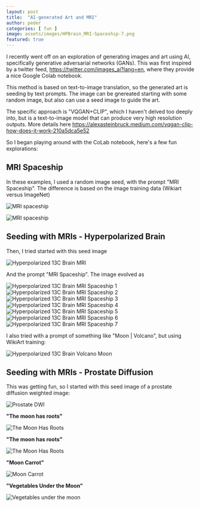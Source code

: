 ```yaml
---
layout: post
title:  "AI-generated Art and MRI"
author: peder
categories: [ fun ]
image: assets/images/HPBrain_MRI-Spaceship-7.png
featured: true
---
```

I recently went off on an exploration of generating images and art using AI, specifically generative adversarial networks (GANs).  This was first inspired by a twitter feed, https://twitter.com/images_ai?lang=en, where they provide a nice Google Colab notebook.

This method is based on text-to-image translation, so the generated art is seeding by text prompts.  The image can be gnereated starting with some random image, but also can use a seed image to guide the art.

The specific approach is "VQGAN+CLIP", which I haven't delved too deeply into, but is a text-to-image model that can produce very high resolution outputs.  More details here https://alexasteinbruck.medium.com/vqgan-clip-how-does-it-work-210a5dca5e52

So I began playing around with the CoLab notebook, here's a few fun explorations:

## MRI Spaceship

In these examples, I used a random image seed, with the prompt "MRI Spaceship".  The difference is based on the image training data (Wikiart versus ImageNet)

![MRI spaceship](../assets/images/MRI-spaceship-1.png)

![MRI spaceship](../assets/images/MRI-spaceship-2.png)

## Seeding with MRIs - Hyperpolarized Brain

Then, I tried started with this seed image

![Hyperpolarized 13C Brain MRI](../assets/images/HPBrainExample-crop.png)

And the prompt "MRI Spaceship".  The image evolved as

![Hyperpolarized 13C Brain MRI Spaceship 1](../assets/images/HPBrain_MRI-Spaceship-1.png)
![Hyperpolarized 13C Brain MRI Spaceship 2](../assets/images/HPBrain_MRI-Spaceship-2.png)
![Hyperpolarized 13C Brain MRI Spaceship 3](../assets/images/HPBrain_MRI-Spaceship-3.png)
![Hyperpolarized 13C Brain MRI Spaceship 4](../assets/images/HPBrain_MRI-Spaceship-4.png)
![Hyperpolarized 13C Brain MRI Spaceship 5](../assets/images/HPBrain_MRI-Spaceship-5.png)
![Hyperpolarized 13C Brain MRI Spaceship 6](../assets/images/HPBrain_MRI-Spaceship-6.png)
![Hyperpolarized 13C Brain MRI Spaceship 7](../assets/images/HPBrain_MRI-Spaceship-7.png)


I also tried with a prompt of something like "Moon | Volcano", but using WikiArt training:

![Hyperpolarized 13C Brain Volcano Moon](../assets/images/HPBrain_volcano-moon.png)

## Seeding with MRIs - Prostate Diffusion

This was getting fun, so I started with this seed image of a prostate diffusion weighted image:

![Prostate DWI](../assets/images/prostateDWI-input.png)

**"The moon has roots"**

![The Moon Has Roots](../assets/images/prostateDWI_The-moon-has-roots-1.png)

**"The moon has roots"**

![The Moon Has Roots](../assets/images/prostateDWI_The-moon-has-roots-2.png)

**"Moon Carrot"**

![Moon Carrot](../assets/images/prostateDWI_moon-carrot-wikiart.png)

**"Vegetables Under the Moon"**

![Vegetables under the moon](../assets/images/prostateDWI_Vegetables-under-the-moon.png)
